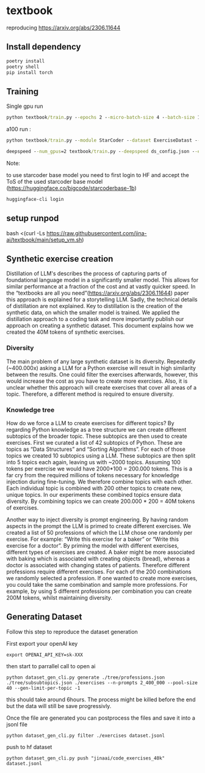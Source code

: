 # textbook

reproducing https://arxiv.org/abs/2306.11644


## Install dependency


```cmd
poetry install
poetry shell
pip install torch
```

## Training  


Single gpu run

```cmd
python textbook/train.py --epochs 2 --micro-batch-size 4 --batch-size 128 --learning-rate 1e-4
```

a100 run :


```cmd
python textbook/train.py --module StarCoder --dataset ExerciseDatast --epochs 1 --micro-batch-size 8 --batch-size 128 --wandb-project textbook_debug --use-wandb --no-wandb-log-model
```


```cmd
deepspeed --num_gpus=2 textbook/train.py --deepspeed ds_config.json --epochs 2 --micro-batch-size 4 --batch-size 128 --learning-rate 1e-4
```


Note:

to use starcoder base model you need to first login to HF and accept the ToS of the used starcoder base model (https://huggingface.co/bigcode/starcoderbase-1b)
```cmd
huggingface-cli login
```


## setup runpod

bash <(curl -Ls https://raw.githubusercontent.com/jina-ai/textbook/main/setup_vm.sh)

## Synthetic exercise creation

Distillation of LLM's describes the process of capturing parts of foundational language model in a significantly smaller model. This allows for similar performance at a fraction of the cost and at vastly quicker speed. In the “textbooks are all you need”(https://arxiv.org/abs/2306.11644) paper this approach is explained for a storytelling LLM. Sadly, the technical details of distillation are not explained. Key to distillation is the creation of the synthetic data, on which the smaller model is trained. We applied the distillation approach to a coding task and more importantly publish our approach on creating a synthetic dataset. This document explains how we created the 40M tokens of synthetic exercises. 

### Diversity

The main problem of any large synthetic dataset is its diversity. Repeatedly (~400.000x) asking a LLM for a Python exercise will result in high similarity between the results. One could filter the exercises afterwards, however, this would increase the cost as you have to create more exercises. Also, it is unclear whether this approach will create exercises that cover all areas of a topic. Therefore, a different method is required to ensure diversity. 

### Knowledge tree

How do we force a LLM to create exercises for different topics? By regarding Python knowledge as a tree structure we can create different subtopics of the broader topic. These subtopics are then used to create exercises. First we curated a list of 42 subtopics of Python. These are topics as “Data Structures” and “Sorting Algorithms”. For each of those topics we created 10 subtopics using a LLM. These subtopics are then split into 5 topics each again, leaving us with ~2000 topics. Assuming 100 tokens per exercise we would have 2000*100 = 200.000  tokens. This is a far cry from the required millions of tokens necessary for knowledge injection during fine-tuning. We therefore combine topics with each other. Each individual topic is combined with 200 other topics to create new, unique topics. In our experiments these combined topics ensure data diversity. By combining topics we can create 200.000 * 200 = 40M tokens of exercises. 

Another way to inject diversity is prompt engineering. By having random aspects in the prompt the LLM is primed to create different exercises. We created a list of 50 professions of which the LLM chose one randomly per exercise. For example: “Write this exercise for a baker” or “Write this exercise for a doctor”. By priming the model with different exercises, different types of exercises are created. A baker might be more associated with baking which is associated with creating objects (bread), whereas a doctor is associated with changing states of patients. Therefore different professions require different exercises. For each of the 200 combinations we randomly selected a profession. If one wanted to create more exercises, you could take the same combination and sample more professions. For example, by using 5 different professions per combination you can create 200M tokens, whilst maintaining diversity.


## Generating Dataset


Follow this step to reproduce the dataset generation


First export your openAI key 
```shell
export OPENAI_API_KEY=sk-XXX
```
then start to parrallel call to open ai
```shell
python dataset_gen_cli.py generate ./tree/professions.json ./tree/subsubtopics.json ./exercises --n-prompts 2_400_000 --pool-size 40 --gen-limit-per-topic -1 
```

this should take around 6hours. The process might be killed before the end but the data will still be save progressivly.


Once the file are generated you can postprocess the files and save it into a jsonl file

```shell 
python dataset_gen_cli.py filter ./exercises dataset.jsonl
```

push to hf dataset

```shell
python dataset_gen_cli.py push "jinaai/code_exercises_40k" dataset.jsonl
```
